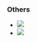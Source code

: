 ### Others
* ![](https://img.shields.io/badge/Chrome_Extensions-informational?style=flat&logo=googlechrome&logoColor=white&label=Code&color=%234285F4)
* ![](https://img.shields.io/badge/Bash%20Scripting-informational?style=flat&logo=gnubash&logoColor=white&label=Code&color=%234EAA25)
